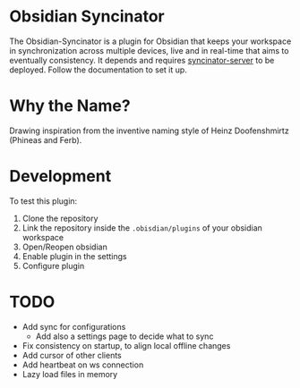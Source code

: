 # Obsidian Syncinator

The Obsidian-Syncinator is a plugin for Obsidian that keeps your workspace in synchronization across multiple devices, live and in real-time that aims to eventually consistency.
It depends and requires [syncinator-server](https://github.com/hiimjako/obsidian-live-syncinator-server) to be deployed. Follow the documentation to set it up.

# Why the Name?

Drawing inspiration from the inventive naming style of Heinz Doofenshmirtz (Phineas and Ferb).

# Development

To test this plugin:

1. Clone the repository
1. Link the repository inside the `.obisdian/plugins` of your obsidian workspace
1. Open/Reopen obsidian
1. Enable plugin in the settings
1. Configure plugin

# TODO

- Add sync for configurations
    - Add also a settings page to decide what to sync
- Fix consistency on startup, to align local offline changes
- Add cursor of other clients
- Add heartbeat on ws connection
- Lazy load files in memory
